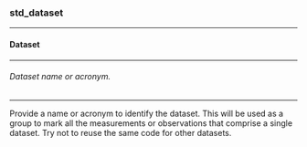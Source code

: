 ### std_dataset



------
#### Dataset



------
###### Dataset name or acronym.



------
Provide a name or acronym to identify the dataset. This will be used as a group to mark all the measurements or observations that comprise a single dataset. Try not to reuse the same code for other datasets.